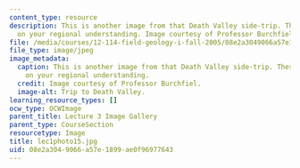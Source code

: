 ```yaml
---
content_type: resource
description: This is another image from that Death Valley side-trip. These trips build
  on your regional understanding. Image courtesy of Professor Burchfiel.
file: /media/courses/12-114-field-geology-i-fall-2005/08e2a3049066a57e1899ae0f96977643_lec1photo15.jpg
file_type: image/jpeg
image_metadata:
  caption: This is another image from that Death Valley side-trip. These trips build
    on your regional understanding.
  credit: Image courtesy of Professor Burchfiel.
  image-alt: Trip to Death Valley.
learning_resource_types: []
ocw_type: OCWImage
parent_title: Lecture 3 Image Gallery
parent_type: CourseSection
resourcetype: Image
title: lec1photo15.jpg
uid: 08e2a304-9066-a57e-1899-ae0f96977643
---
```

